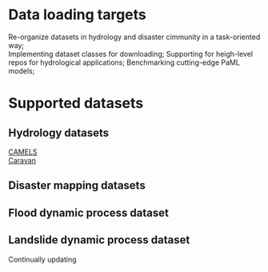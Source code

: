 # Data loading targets
Re-organize datasets in hydrology and disaster cimmunity in a task-oriented way;  
Implementing dataset classes for downloading;
Supporting for heigh-level repos for hydrological applications;
Benchmarking cutting-edge PaML models;  

# Supported datasets
## Hydrology datasets 
[CAMELS]()  
[Caravan]()

## Disaster mapping datasets


## Flood dynamic process dataset


## Landslide dynamic process dataset

Continually updating

